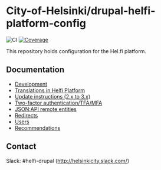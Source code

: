 # City-of-Helsinki/drupal-helfi-platform-config

![CI](https://github.com/City-of-Helsinki/drupal-helfi-platform-config/workflows/CI/badge.svg) [![Coverage](https://sonarcloud.io/api/project_badges/measure?project=City-of-Helsinki_drupal-helfi-platform-config&metric=coverage)](https://sonarcloud.io/summary/new_code?id=City-of-Helsinki_drupal-helfi-platform-config)

This repository holds configuration for the Hel.fi platform.

## Documentation

- [Development](documentation/development.md)
- [Translations in Helfi Platform](documentation/translations.md)
- [Update instructions (2.x to 3.x)](documentation/update.md)
- [Two-factor authentication/TFA/MFA](/modules/helfi_tfa/README.md)
- [JSON:API remote entities](/modules/helfi_etusivu_entities/README.md)
- [Redirects](/documentation/redirects.md)
- [Users](/modules/helfi_users/README.md)
- [Recommendations](./modules/helfi_recommendations/README.md)

## Contact

Slack: #helfi-drupal (http://helsinkicity.slack.com/)
